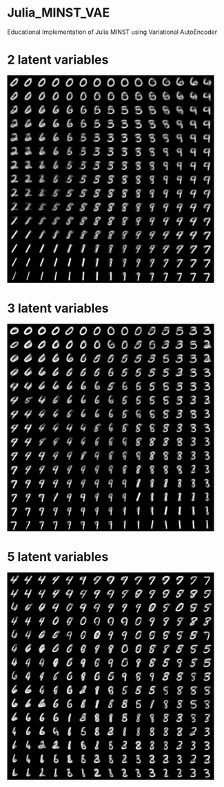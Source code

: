# Julia_MINST_VAE
Educational Implementation of Julia MINST using Variational AutoEncoder

# 2 latent variables

![Image](./images/plot_2_conv_32__1.png)

# 3 latent variables

![Image](./images/plot_3_conv_32__2.png)

# 5 latent variables

![Image](./images/plot_5_conv_32__2.png)
